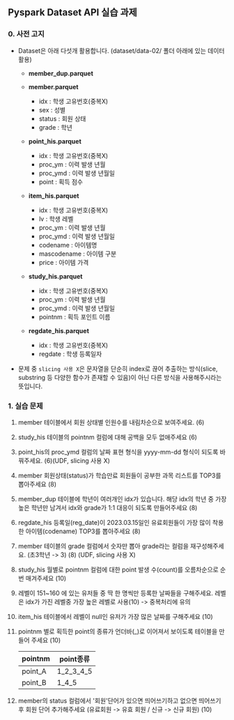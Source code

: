 ## Pyspark Dataset API 실습 과제

### 0. 사전 고지
- Dataset은 아래 다섯개 활용합니다. (dataset/data-02/ 폴더 아래에 있는 데이터 활용)
  - **member_dup.parquet**
  - **member.parquet**
    - idx : 학생 고유번호(중복X)
    - sex : 성별
    - status : 회원 상태
    - grade : 학년
  - **point_his.parquet**
    - idx : 학생 고유번호(중복X)
    - proc_ym : 이력 발생 년월
    - proc_ymd : 이력 발생 년월일
    - point : 획득 점수
    
  - **item_his.parquet**
    - idx : 학생 고유번호(중복X)
    - lv : 학생 레벨
    - proc_ym : 이력 발생 년월
    - proc_ymd : 이력 발생 년월일
    - codename : 아이템명
    - mascodename : 아이템 구분
    - price : 아이템 가격
  - **study_his.parquet**
    - idx : 학생 고유번호(중복X)
    - proc_ym : 이력 발생 년월
    - proc_ymd : 이력 발생 년월일
    - pointnm : 획득 포인트 이름
  - **regdate_his.parquet**
    - idx : 학생 고유번호(중복X)
    - regdate : 학생 등록일자
	

- 문제 중 `slicing 사용 X`은 문자열을 단순히 index로 끊어 추출하는 방식(slice, substring 등 다양한 함수가 존재할 수 있음)이 아닌 다른 방식을 사용해주시라는 뜻입니다.

### 1. 실습 문제

1. member 테이블에서 회원 상태별 인원수를 내림차순으로 보여주세요. (6)

2. study_his 테이블의 pointnm 컬럼에 대해 공백을 모두 없애주세요 (6)

3. point_his의 proc_ymd 컬럼의 날짜 표현 형식을 yyyy-mm-dd 형식이 되도록 바꿔주세요. (6)(UDF, slicing 사용 X)

4. member 회원상태(status)가 학습만료 회원들이 공부한 과목 리스트를 TOP3를 뽑아주세요 (8)

5. member_dup 테이블에 학년이 여러개인 idx가 있습니다. 해당 idx의 학년 중 가장 높은 학년만 남겨서 idx와 grade가 1:1 대응이 되도록 만들어주세요 (8)

6. regdate_his 등록일(reg_date)이 2023.03.15일인 유료회원들이 가장 많이 착용한 아이템(codename) TOP3를 뽑아주세요 (8)

7. member 테이블의 grade 컬럼에서 숫자만 뽑아 grade라는 컬럼을 재구성해주세요. (초3학년 -> 3) (8)  (UDF, slicing 사용 X)

8. study_his 월별로 pointnm 컬럼에 대한 point 발생 수(count)를 오름차순으로 순번 매겨주세요 (10)

9.  레벨이 151~160 에 있는 유저들 중 딱 한 명씩만 등록한 날짜들을 구해주세요. 
   레벨은 idx가 가진 레벨중 가장 높은 레벨로 사용(10) -> 중복처리에 유의

10. item_his 테이블에서 레벨이 null인 유저가 가장 많은 날짜를 구해주세요 (10)


11. pointnm 별로 획득한 point의 종류가 언더바(_)로 이어져서 보이도록 테이블을 만들어 주세요 (10)

    |pointnm|point종류|
    |---|---|
    |point_A|1_2_3_4_5|
    |point_B|1_4_5|


12. member의 status 컬럼에서 '회원'단어가 있으면 띄어쓰기하고 없으면 띄어쓰기 후 회원 단어 추가해주세요 (유료회원 -> 유효 회원  /  신규 -> 신규 회원) (10)

